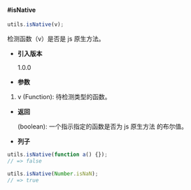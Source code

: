 #### #isNative

```javascript
utils.isNative(v);
```

检测函数（v）是否是 js 原生方法。

- **引入版本**

    1.0.0

- **参数**

1. v (Function): 待检测类型的函数。

- **返回**

    (boolean): 一个指示指定的函数是否为 js 原生方法 的布尔值。

- **列子**

```javascript
utils.isNative(function a() {});
// => false

utils.isNative(Number.isNaN);
// => true
```
